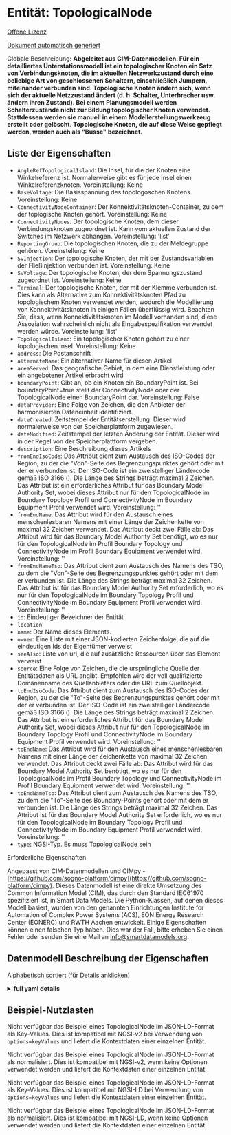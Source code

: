 Entität: TopologicalNode  
========================  
[Offene Lizenz](https://github.com/smart-data-models//dataModel.EnergyCIM/blob/master/TopologicalNode/LICENSE.md)  
[Dokument automatisch generiert](https://docs.google.com/presentation/d/e/2PACX-1vTs-Ng5dIAwkg91oTTUdt8ua7woBXhPnwavZ0FxgR8BsAI_Ek3C5q97Nd94HS8KhP-r_quD4H0fgyt3/pub?start=false&loop=false&delayms=3000#slide=id.gb715ace035_0_60)  
Globale Beschreibung: **Abgeleitet aus CIM-Datenmodellen. Für ein detailliertes Unterstationsmodell ist ein topologischer Knoten ein Satz von Verbindungsknoten, die im aktuellen Netzwerkzustand durch eine beliebige Art von geschlossenen Schaltern, einschließlich Jumpern, miteinander verbunden sind. Topologische Knoten ändern sich, wenn sich der aktuelle Netzzustand ändert (d. h. Schalter, Unterbrecher usw. ändern ihren Zustand). Bei einem Planungsmodell werden Schalterzustände nicht zur Bildung topologischer Knoten verwendet. Stattdessen werden sie manuell in einem Modellerstellungswerkzeug erstellt oder gelöscht. Topologische Knoten, die auf diese Weise gepflegt werden, werden auch als "Busse" bezeichnet.**  

## Liste der Eigenschaften  

- `AngleRefTopologicalIsland`: Die Insel, für die der Knoten eine Winkelreferenz ist.   Normalerweise gibt es für jede Insel einen Winkelreferenzknoten. Voreinstellung: Keine  - `BaseVoltage`: Die Basisspannung des topologoschen Knotens. Voreinstellung: Keine  - `ConnectivityNodeContainer`: Der Konnektivitätsknoten-Container, zu dem der toplogische Knoten gehört. Voreinstellung: Keine  - `ConnectivityNodes`: Der topologische Knoten, dem dieser Verbindungsknoten zugeordnet ist.  Kann vom aktuellen Zustand der Switches im Netzwerk abhängen. Voreinstellung: 'list'  - `ReportingGroup`: Die topologischen Knoten, die zu der Meldegruppe gehören. Voreinstellung: Keine  - `SvInjection`: Der topologische Knoten, der mit der Zustandsvariablen der Fließinjektion verbunden ist. Voreinstellung: Keine  - `SvVoltage`: Der topologische Knoten, der dem Spannungszustand zugeordnet ist. Voreinstellung: Keine  - `Terminal`: Der topologische Knoten, der mit der Klemme verbunden ist.   Dies kann als Alternative zum Konnektivitätsknoten Pfad zu topologischem Knoten verwendet werden, wodurch die Modellierung von Konnektivitätsknoten in einigen Fällen überflüssig wird.   Beachten Sie, dass, wenn Konnektivitätsknoten im Modell vorhanden sind, diese Assoziation wahrscheinlich nicht als Eingabespezifikation verwendet werden würde. Voreinstellung: 'list'  - `TopologicalIsland`: Ein topologischer Knoten gehört zu einer topologischen Insel. Voreinstellung: Keine  - `address`: Die Postanschrift  - `alternateName`: Ein alternativer Name für diesen Artikel  - `areaServed`: Das geografische Gebiet, in dem eine Dienstleistung oder ein angebotener Artikel erbracht wird  - `boundaryPoint`: Gibt an, ob ein Knoten ein BoundaryPoint ist. Bei boundaryPoint=true stellt der ConnectivityNode oder der TopologicalNode einen BoundaryPoint dar. Voreinstellung: False  - `dataProvider`: Eine Folge von Zeichen, die den Anbieter der harmonisierten Dateneinheit identifiziert.  - `dateCreated`: Zeitstempel der Entitätserstellung. Dieser wird normalerweise von der Speicherplattform zugewiesen.  - `dateModified`: Zeitstempel der letzten Änderung der Entität. Dieser wird in der Regel von der Speicherplattform vergeben.  - `description`: Eine Beschreibung dieses Artikels  - `fromEndIsoCode`: Das Attribut dient zum Austausch des ISO-Codes der Region, zu der die "Von"-Seite des Begrenzungspunktes gehört oder mit der er verbunden ist. Der ISO-Code ist ein zweistelliger Ländercode gemäß ISO 3166 (). Die Länge des Strings beträgt maximal 2 Zeichen. Das Attribut ist ein erforderliches Attribut für das Boundary Model Authority Set, wobei dieses Attribut nur für den TopologicalNode im Boundary Topology Profil und ConnectivityNode im Boundary Equipment Profil verwendet wird. Voreinstellung: ''  - `fromEndName`: Das Attribut wird für den Austausch eines menschenlesbaren Namens mit einer Länge der Zeichenkette von maximal 32 Zeichen verwendet. Das Attribut deckt zwei Fälle ab:  Das Attribut wird für das Boundary Model Authority Set benötigt, wo es nur für den TopologicalNode im Profil Boundary Topology und ConnectivityNode im Profil Boundary Equipment verwendet wird. Voreinstellung: ''  - `fromEndNameTso`: Das Attribut dient zum Austausch des Namens des TSO, zu dem die "Von"-Seite des Begrenzungspunktes gehört oder mit dem er verbunden ist. Die Länge des Strings beträgt maximal 32 Zeichen. Das Attribut ist für das Boundary Model Authority Set erforderlich, wo es nur für den TopologicalNode im Boundary Topology Profil und ConnectivityNode im Boundary Equipment Profil verwendet wird. Voreinstellung: ''  - `id`: Eindeutiger Bezeichner der Entität  - `location`:   - `name`: Der Name dieses Elements.  - `owner`: Eine Liste mit einer JSON-kodierten Zeichenfolge, die auf die eindeutigen Ids der Eigentümer verweist  - `seeAlso`: Liste von uri, die auf zusätzliche Ressourcen über das Element verweist  - `source`: Eine Folge von Zeichen, die die ursprüngliche Quelle der Entitätsdaten als URL angibt. Empfohlen wird der voll qualifizierte Domänenname des Quellanbieters oder die URL zum Quellobjekt.  - `toEndIsoCode`: Das Attribut dient zum Austausch des ISO-Codes der Region, zu der die "To"-Seite des Begrenzungspunktes gehört oder mit der er verbunden ist. Der ISO-Code ist ein zweistelliger Ländercode gemäß ISO 3166 (). Die Länge des Strings beträgt maximal 2 Zeichen. Das Attribut ist ein erforderliches Attribut für das Boundary Model Authority Set, wobei dieses Attribut nur für den TopologicalNode im Boundary Topology Profil und ConnectivityNode im Boundary Equipment Profil verwendet wird. Voreinstellung: ''  - `toEndName`: Das Attribut wird für den Austausch eines menschenlesbaren Namens mit einer Länge der Zeichenkette von maximal 32 Zeichen verwendet. Das Attribut deckt zwei Fälle ab:  Das Attribut wird für das Boundary Model Authority Set benötigt, wo es nur für den TopologicalNode im Profil Boundary Topology und ConnectivityNode im Profil Boundary Equipment verwendet wird. Voreinstellung: ''  - `toEndNameTso`: Das Attribut dient zum Austausch des Namens des TSO, zu dem die "To"-Seite des Boundary-Points gehört oder mit dem er verbunden ist. Die Länge des Strings beträgt maximal 32 Zeichen. Das Attribut ist für das Boundary Model Authority Set erforderlich, wo es nur für den TopologicalNode im Boundary Topology Profil und ConnectivityNode im Boundary Equipment Profil verwendet wird. Voreinstellung: ''  - `type`: NGSI-Typ. Es muss TopologicalNode sein    
Erforderliche Eigenschaften  
Angepasst von CIM-Datenmodellen und CIMpy - [https://github.com/sogno-platform/cimpy](https://github.com/sogno-platform/cimpy). Dieses Datenmodell ist eine direkte Umsetzung des Common Information Model (CIM), das durch den Standard IEC61970 spezifiziert ist, in Smart Data Models. Die Python-Klassen, auf denen dieses Modell basiert, wurden von den genannten Einrichtungen Institute for Automation of Complex Power Systems (ACS), EON Energy Research Center (EONERC) und RWTH Aachen entwickelt. Einige Eigenschaften können einen falschen Typ haben. Dies war der Fall, bitte erheben Sie einen Fehler oder senden Sie eine Mail an info@smartdatamodels.org.  
## Datenmodell Beschreibung der Eigenschaften  
Alphabetisch sortiert (für Details anklicken)  
<details><summary><strong>full yaml details</strong></summary>    
```yaml  
TopologicalNode:    
  description: 'Adapted from CIM data models. For a detailed substation model a topological node is a set of connectivity nodes that, in the current network state, are connected together through any type of closed switches, including  jumpers. Topological nodes change as the current network state changes (i.e., switches, breakers, etc. change state). For a planning model, switch statuses are not used to form topological nodes. Instead they are manually created or deleted in a model builder tool. Topological nodes maintained this way are also called ''busses''.'    
  properties:    
    AngleRefTopologicalIsland:    
      description: 'The island for which the node is an angle reference.   Normally there is one angle reference node for each island. Default: None'    
      type: number    
      x-ngsi:    
        model: https://schema.org/Number    
    BaseVoltage:    
      description: 'The base voltage of the topologocial node. Default: None'    
      type: number    
      x-ngsi:    
        model: https://schema.org/Number    
    ConnectivityNodeContainer:    
      description: 'The connectivity node container to which the toplogical node belongs. Default: None'    
      type: number    
      x-ngsi:    
        model: https://schema.org/Number    
    ConnectivityNodes:    
      description: 'The topological node to which this connectivity node is assigned.  May depend on the current state of switches in the network. Default: ''list'''    
      type: number    
      x-ngsi:    
        model: https://schema.org/Number    
    ReportingGroup:    
      description: 'The topological nodes that belong to the reporting group. Default: None'    
      type: number    
      x-ngsi:    
        model: https://schema.org/Number    
    SvInjection:    
      description: 'The topological node associated with the flow injection state variable. Default: None'    
      type: number    
      x-ngsi:    
        model: https://schema.org/Number    
    SvVoltage:    
      description: 'The topological node associated with the voltage state. Default: None'    
      type: number    
      x-ngsi:    
        model: https://schema.org/Number    
    Terminal:    
      description: 'The topological node associated with the terminal.   This can be used as an alternative to the connectivity node path to topological node, thus making it unneccesary to model connectivity nodes in some cases.   Note that the if connectivity nodes are in the model, this association would probably not be used as an input specification. Default: ''list'''    
      type: number    
      x-ngsi:    
        model: https://schema.org/Number    
    TopologicalIsland:    
      description: 'A topological node belongs to a topological island. Default: None'    
      type: number    
      x-ngsi:    
        model: https://schema.org/Number    
    address:    
      description: 'The mailing address'    
      properties:    
        addressCountry:    
          description: 'Property. The country. For example, Spain. Model:''https://schema.org/addressCountry'''    
          type: string    
        addressLocality:    
          description: 'Property. The locality in which the street address is, and which is in the region. Model:''https://schema.org/addressLocality'''    
          type: string    
        addressRegion:    
          description: 'Property. The region in which the locality is, and which is in the country. Model:''https://schema.org/addressRegion'''    
          type: string    
        postOfficeBoxNumber:    
          description: 'Property. The post office box number for PO box addresses. For example, 03578. Model:''https://schema.org/postOfficeBoxNumber'''    
          type: string    
        postalCode:    
          description: 'Property. The postal code. For example, 24004. Model:''https://schema.org/https://schema.org/postalCode'''    
          type: string    
        streetAddress:    
          description: 'Property. The street address. Model:''https://schema.org/streetAddress'''    
          type: string    
      type: Property    
      x-ngsi:    
        model: https://schema.org/address    
    alternateName:    
      description: 'An alternative name for this item'    
      type: Property    
    areaServed:    
      description: 'The geographic area where a service or offered item is provided'    
      type: Property    
      x-ngsi:    
        model: https://schema.org/Text    
    boundaryPoint:    
      description: 'Identifies if a node is a BoundaryPoint. If boundaryPoint=true the ConnectivityNode or the TopologicalNode represents a BoundaryPoint. Default: False'    
      type: number    
      x-ngsi:    
        model: https://schema.org/Number    
    dataProvider:    
      description: 'A sequence of characters identifying the provider of the harmonised data entity.'    
      type: Property    
    dateCreated:    
      description: 'Entity creation timestamp. This will usually be allocated by the storage platform.'    
      format: date-time    
      type: Property    
    dateModified:    
      description: 'Timestamp of the last modification of the entity. This will usually be allocated by the storage platform.'    
      format: date-time    
      type: Property    
    description:    
      description: 'A description of this item'    
      type: Property    
    fromEndIsoCode:    
      description: 'The attribute is used for an exchange of the ISO code of the region to which the `From` side of the Boundary point belongs to or it is connected to. The ISO code is two characters country code as defined by ISO 3166 (). The length of the string is 2 characters maximum. The attribute is a required for the Boundary Model Authority Set where this attribute is used only for the TopologicalNode in the Boundary Topology profile and ConnectivityNode in the Boundary Equipment profile. Default: '''''    
      type: number    
      x-ngsi:    
        model: https://schema.org/Number    
    fromEndName:    
      description: 'The attribute is used for an exchange of a human readable name with length of the string 32 characters maximum. The attribute covers two cases:  The attribute is required for the Boundary Model Authority Set where it is used only for the TopologicalNode in the Boundary Topology profile and ConnectivityNode in the Boundary Equipment profile. Default: '''''    
      type: number    
      x-ngsi:    
        model: https://schema.org/Number    
    fromEndNameTso:    
      description: 'The attribute is used for an exchange of the name of the TSO to which the `From` side of the Boundary point belongs to or it is connected to. The length of the string is 32 characters maximum. The attribute is required for the Boundary Model Authority Set where it is used only for the TopologicalNode in the Boundary Topology profile and ConnectivityNode in the Boundary Equipment profile. Default: '''''    
      type: number    
      x-ngsi:    
        model: https://schema.org/Number    
    id:    
      anyOf: &topologicalnode_-_properties_-_owner_-_items_-_anyof    
        - description: 'Property. Identifier format of any NGSI entity'    
          maxLength: 256    
          minLength: 1    
          pattern: ^[\w\-\.\{\}\$\+\*\[\]`|~^@!,:\\]+$    
          type: string    
        - description: 'Property. Identifier format of any NGSI entity'    
          format: uri    
          type: string    
      description: 'Unique identifier of the entity'    
      type: Property    
    location:    
      $id: https://geojson.org/schema/Geometry.json    
      $schema: "http://json-schema.org/draft-07/schema#"    
      oneOf:    
        - properties:    
            bbox:    
              items:    
                type: number    
              minItems: 4    
              type: array    
            coordinates:    
              items:    
                type: number    
              minItems: 2    
              type: array    
            type:    
              enum:    
                - Point    
              type: string    
          required:    
            - type    
            - coordinates    
          title: 'GeoJSON Point'    
          type: object    
        - properties:    
            bbox:    
              items:    
                type: number    
              minItems: 4    
              type: array    
            coordinates:    
              items:    
                items:    
                  type: number    
                minItems: 2    
                type: array    
              minItems: 2    
              type: array    
            type:    
              enum:    
                - LineString    
              type: string    
          required:    
            - type    
            - coordinates    
          title: 'GeoJSON LineString'    
          type: object    
        - properties:    
            bbox:    
              items:    
                type: number    
              minItems: 4    
              type: array    
            coordinates:    
              items:    
                items:    
                  items:    
                    type: number    
                  minItems: 2    
                  type: array    
                minItems: 4    
                type: array    
              type: array    
            type:    
              enum:    
                - Polygon    
              type: string    
          required:    
            - type    
            - coordinates    
          title: 'GeoJSON Polygon'    
          type: object    
        - properties:    
            bbox:    
              items:    
                type: number    
              minItems: 4    
              type: array    
            coordinates:    
              items:    
                items:    
                  type: number    
                minItems: 2    
                type: array    
              type: array    
            type:    
              enum:    
                - MultiPoint    
              type: string    
          required:    
            - type    
            - coordinates    
          title: 'GeoJSON MultiPoint'    
          type: object    
        - properties:    
            bbox:    
              items:    
                type: number    
              minItems: 4    
              type: array    
            coordinates:    
              items:    
                items:    
                  items:    
                    type: number    
                  minItems: 2    
                  type: array    
                minItems: 2    
                type: array    
              type: array    
            type:    
              enum:    
                - MultiLineString    
              type: string    
          required:    
            - type    
            - coordinates    
          title: 'GeoJSON MultiLineString'    
          type: object    
        - properties:    
            bbox:    
              items:    
                type: number    
              minItems: 4    
              type: array    
            coordinates:    
              items:    
                items:    
                  items:    
                    items:    
                      type: number    
                    minItems: 2    
                    type: array    
                  minItems: 4    
                  type: array    
                type: array    
              type: array    
            type:    
              enum:    
                - MultiPolygon    
              type: string    
          required:    
            - type    
            - coordinates    
          title: 'GeoJSON MultiPolygon'    
          type: object    
      title: 'GeoJSON Geometry'    
    name:    
      description: 'The name of this item.'    
      type: Property    
    owner:    
      description: 'A List containing a JSON encoded sequence of characters referencing the unique Ids of the owner(s)'    
      items:    
        anyOf: *topologicalnode_-_properties_-_owner_-_items_-_anyof    
        description: 'Property. Unique identifier of the entity'    
      type: Property    
    seeAlso:    
      description: 'list of uri pointing to additional resources about the item'    
      oneOf:    
        - items:    
            format: uri    
            type: string    
          minItems: 1    
          type: array    
        - format: uri    
          type: string    
      type: Property    
    source:    
      description: 'A sequence of characters giving the original source of the entity data as a URL. Recommended to be the fully qualified domain name of the source provider, or the URL to the source object.'    
      type: Property    
    toEndIsoCode:    
      description: 'The attribute is used for an exchange of the ISO code of the region to which the `To` side of the Boundary point belongs to or it is connected to. The ISO code is two characters country code as defined by ISO 3166 (). The length of the string is 2 characters maximum. The attribute is a required for the Boundary Model Authority Set where this attribute is used only for the TopologicalNode in the Boundary Topology profile and ConnectivityNode in the Boundary Equipment profile. Default: '''''    
      type: number    
      x-ngsi:    
        model: https://schema.org/Number    
    toEndName:    
      description: 'The attribute is used for an exchange of a human readable name with length of the string 32 characters maximum. The attribute covers two cases:  The attribute is required for the Boundary Model Authority Set where it is used only for the TopologicalNode in the Boundary Topology profile and ConnectivityNode in the Boundary Equipment profile. Default: '''''    
      type: number    
      x-ngsi:    
        model: https://schema.org/Number    
    toEndNameTso:    
      description: 'The attribute is used for an exchange of the name of the TSO to which the `To` side of the Boundary point belongs to or it is connected to. The length of the string is 32 characters maximum. The attribute is required for the Boundary Model Authority Set where it is used only for the TopologicalNode in the Boundary Topology profile and ConnectivityNode in the Boundary Equipment profile. Default: '''''    
      type: number    
      x-ngsi:    
        model: https://schema.org/Number    
    type:    
      description: 'NGSI type. It has to be TopologicalNode'    
      enum:    
        - TopologicalNode    
      type: Property    
  required: []    
  type: object    
```  
</details>    
## Beispiel-Nutzlasten  
Nicht verfügbar das Beispiel eines TopologicalNode im JSON-LD-Format als Key-Values. Dies ist kompatibel mit NGSI-v2 bei Verwendung von `options=keyValues` und liefert die Kontextdaten einer einzelnen Entität.  
Nicht verfügbar das Beispiel eines TopologicalNode im JSON-LD-Format als normalisiert. Dies ist kompatibel mit NGSI-v2, wenn keine Optionen verwendet werden und liefert die Kontextdaten einer einzelnen Entität.  
Nicht verfügbar das Beispiel eines TopologicalNode im JSON-LD-Format als Key-Values. Dies ist kompatibel mit NGSI-LD bei Verwendung von `options=keyValues` und liefert die Kontextdaten einer einzelnen Entität.  
Nicht verfügbar das Beispiel eines TopologicalNode im JSON-LD-Format als normalisiert. Dies ist kompatibel mit NGSI-LD, wenn keine Optionen verwendet werden und liefert die Kontextdaten einer einzelnen Entität.  
